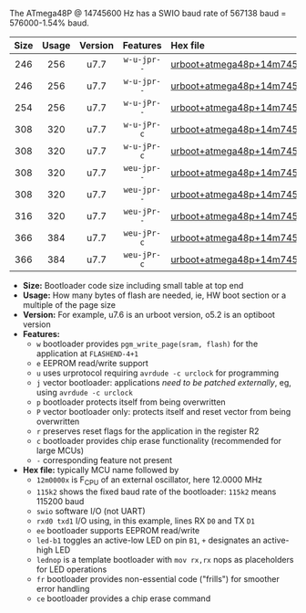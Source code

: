 The ATmega48P @ 14745600 Hz has a SWIO baud rate of 567138 baud = 576000-1.54% baud.

|Size|Usage|Version|Features|Hex file|
|:-:|:-:|:-:|:-:|:--|
|246|256|u7.7|`w-u-jpr--`|[urboot+atmega48p+14m7456x++576k0_swio_rxd0_txd1_led+b5.hex](https://raw.githubusercontent.com/stefanrueger/urboot.hex/main/mcus/atmega48p/external_oscillator/fcpu+14m7456_Hz/br++576k0_bps/urboot+atmega48p+14m7456x++576k0_swio_rxd0_txd1_led+b5.hex)|
|246|256|u7.7|`w-u-jpr--`|[urboot+atmega48p+14m7456x++576k0_swio_rxd0_txd1_lednop.hex](https://raw.githubusercontent.com/stefanrueger/urboot.hex/main/mcus/atmega48p/external_oscillator/fcpu+14m7456_Hz/br++576k0_bps/urboot+atmega48p+14m7456x++576k0_swio_rxd0_txd1_lednop.hex)|
|254|256|u7.7|`w-u-jPr--`|[urboot+atmega48p+14m7456x++576k0_swio_rxd0_txd1.hex](https://raw.githubusercontent.com/stefanrueger/urboot.hex/main/mcus/atmega48p/external_oscillator/fcpu+14m7456_Hz/br++576k0_bps/urboot+atmega48p+14m7456x++576k0_swio_rxd0_txd1.hex)|
|308|320|u7.7|`w-u-jPr-c`|[urboot+atmega48p+14m7456x++576k0_swio_rxd0_txd1_led+b5_fr_ce.hex](https://raw.githubusercontent.com/stefanrueger/urboot.hex/main/mcus/atmega48p/external_oscillator/fcpu+14m7456_Hz/br++576k0_bps/urboot+atmega48p+14m7456x++576k0_swio_rxd0_txd1_led+b5_fr_ce.hex)|
|308|320|u7.7|`w-u-jPr-c`|[urboot+atmega48p+14m7456x++576k0_swio_rxd0_txd1_lednop_fr_ce.hex](https://raw.githubusercontent.com/stefanrueger/urboot.hex/main/mcus/atmega48p/external_oscillator/fcpu+14m7456_Hz/br++576k0_bps/urboot+atmega48p+14m7456x++576k0_swio_rxd0_txd1_lednop_fr_ce.hex)|
|308|320|u7.7|`weu-jpr--`|[urboot+atmega48p+14m7456x++576k0_swio_rxd0_txd1_ee_led+b5.hex](https://raw.githubusercontent.com/stefanrueger/urboot.hex/main/mcus/atmega48p/external_oscillator/fcpu+14m7456_Hz/br++576k0_bps/urboot+atmega48p+14m7456x++576k0_swio_rxd0_txd1_ee_led+b5.hex)|
|308|320|u7.7|`weu-jpr--`|[urboot+atmega48p+14m7456x++576k0_swio_rxd0_txd1_ee_lednop.hex](https://raw.githubusercontent.com/stefanrueger/urboot.hex/main/mcus/atmega48p/external_oscillator/fcpu+14m7456_Hz/br++576k0_bps/urboot+atmega48p+14m7456x++576k0_swio_rxd0_txd1_ee_lednop.hex)|
|316|320|u7.7|`weu-jPr--`|[urboot+atmega48p+14m7456x++576k0_swio_rxd0_txd1_ee.hex](https://raw.githubusercontent.com/stefanrueger/urboot.hex/main/mcus/atmega48p/external_oscillator/fcpu+14m7456_Hz/br++576k0_bps/urboot+atmega48p+14m7456x++576k0_swio_rxd0_txd1_ee.hex)|
|366|384|u7.7|`weu-jPr-c`|[urboot+atmega48p+14m7456x++576k0_swio_rxd0_txd1_ee_led+b5_fr_ce.hex](https://raw.githubusercontent.com/stefanrueger/urboot.hex/main/mcus/atmega48p/external_oscillator/fcpu+14m7456_Hz/br++576k0_bps/urboot+atmega48p+14m7456x++576k0_swio_rxd0_txd1_ee_led+b5_fr_ce.hex)|
|366|384|u7.7|`weu-jPr-c`|[urboot+atmega48p+14m7456x++576k0_swio_rxd0_txd1_ee_lednop_fr_ce.hex](https://raw.githubusercontent.com/stefanrueger/urboot.hex/main/mcus/atmega48p/external_oscillator/fcpu+14m7456_Hz/br++576k0_bps/urboot+atmega48p+14m7456x++576k0_swio_rxd0_txd1_ee_lednop_fr_ce.hex)|

- **Size:** Bootloader code size including small table at top end
- **Usage:** How many bytes of flash are needed, ie, HW boot section or a multiple of the page size
- **Version:** For example, u7.6 is an urboot version, o5.2 is an optiboot version
- **Features:**
  + `w` bootloader provides `pgm_write_page(sram, flash)` for the application at `FLASHEND-4+1`
  + `e` EEPROM read/write support
  + `u` uses urprotocol requiring `avrdude -c urclock` for programming
  + `j` vector bootloader: applications *need to be patched externally*, eg, using `avrdude -c urclock`
  + `p` bootloader protects itself from being overwritten
  + `P` vector bootloader only: protects itself and reset vector from being overwritten
  + `r` preserves reset flags for the application in the register R2
  + `c` bootloader provides chip erase functionality (recommended for large MCUs)
  + `-` corresponding feature not present
- **Hex file:** typically MCU name followed by
  + `12m0000x` is F<sub>CPU</sub> of an external oscillator, here 12.0000 MHz
  + `115k2` shows the fixed baud rate of the bootloader: `115k2` means 115200 baud
  + `swio` software I/O (not UART)
  + `rxd0 txd1` I/O using, in this example, lines RX `D0` and TX `D1`
  + `ee` bootloader supports EEPROM read/write
  + `led-b1` toggles an active-low LED on pin `B1`, `+` designates an active-high LED
  + `lednop` is a template bootloader with `mov rx,rx` nops as placeholders for LED operations
  + `fr` bootloader provides non-essential code ("frills") for smoother error handling
  + `ce` bootloader provides a chip erase command
